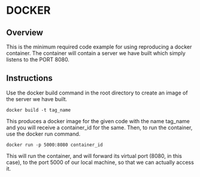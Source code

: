 # DOCKER

## Overview
This is the minimum required code example for using reproducing a docker container. The container will contain a server we have built which simply listens to the PORT 8080.

## Instructions
Use the docker build command in the root directory to create an image of the server we have built.
```
docker build -t tag_name
```
This produces a docker image for the given code with the name tag_name and you will receive a container_id for the same.
Then, to run the container, use the docker run command.
```
docker run -p 5000:8080 container_id
```
This will run the container, and will forward its virtual port (8080, in this case), to the port 5000 of our local machine, so that we can actually access it.